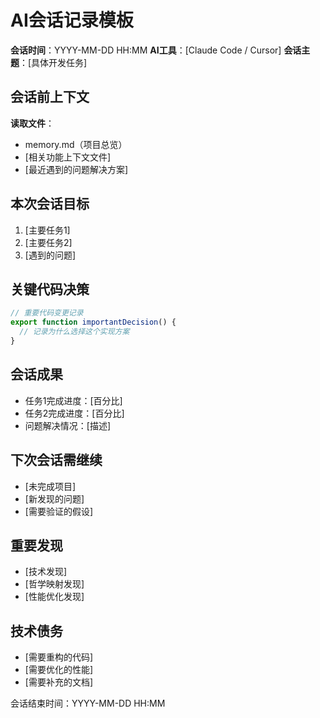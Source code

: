 # AI会话记录模板
**会话时间**：YYYY-MM-DD HH:MM
**AI工具**：[Claude Code / Cursor]
**会话主题**：[具体开发任务]

## 会话前上下文
**读取文件**：
- memory.md（项目总览）
- [相关功能上下文文件]
- [最近遇到的问题解决方案]

## 本次会话目标
1. [主要任务1]
2. [主要任务2] 
3. [遇到的问题]

## 关键代码决策
```typescript
// 重要代码变更记录
export function importantDecision() {
  // 记录为什么选择这个实现方案
}
```

## 会话成果
- 任务1完成进度：[百分比]
- 任务2完成进度：[百分比]
- 问题解决情况：[描述]

## 下次会话需继续
- [未完成项目]
- [新发现的问题]
- [需要验证的假设]

## 重要发现
- [技术发现]
- [哲学映射发现]
- [性能优化发现]

## 技术债务
- [需要重构的代码]
- [需要优化的性能]
- [需要补充的文档]

会话结束时间：YYYY-MM-DD HH:MM
